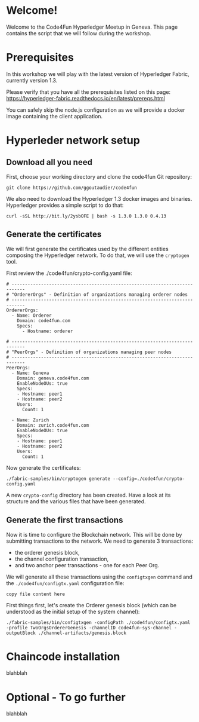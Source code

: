 # Welcome!
Welcome to the Code4Fun Hyperledger Meetup in Geneva.
This page contains the script that we will follow during the workshop.

# Prerequisites
In this workshop we will play with the latest version of Hyperledger Fabric, currently version 1.3.

Please verify that you have all the prerequisites listed on this page:
https://hyperledger-fabric.readthedocs.io/en/latest/prereqs.html

You can safely skip the node.js configuration as we will provide a docker image containing the client application.


# Hyperleder network setup
## Download all you need
First, choose your working directory and clone the code4fun Git repository:

`git clone https://github.com/ggoutaudier/code4fun`

We also need to download the Hyperledger 1.3 docker images and binaries. Hyperledger provides a simple script to do that:

`curl -sSL http://bit.ly/2ysbOFE | bash -s 1.3.0 1.3.0 0.4.13`

## Generate the certificates
We will first generate the certificates used by the different entities composing the Hyperledger network.
To do that, we will use the `cryptogen` tool. 

First review the ./code4fun/crypto-config.yaml file:
```
# ---------------------------------------------------------------------------
# "OrdererOrgs" - Definition of organizations managing orderer nodes
# ---------------------------------------------------------------------------
OrdererOrgs:
  - Name: Orderer
    Domain: code4fun.com
    Specs:
      - Hostname: orderer

# ---------------------------------------------------------------------------
# "PeerOrgs" - Definition of organizations managing peer nodes
# ---------------------------------------------------------------------------
PeerOrgs:
  - Name: Geneva
    Domain: geneva.code4fun.com
    EnableNodeOUs: true
    Specs:
    - Hostname: peer1
    - Hostname: peer2
    Users:
      Count: 1

  - Name: Zurich
    Domain: zurich.code4fun.com
    EnableNodeOUs: true
    Specs:
    - Hostname: peer1
    - Hostname: peer2
    Users:
      Count: 1
```

Now generate the certificates:

`./fabric-samples/bin/cryptogen generate --config=./code4fun/crypto-config.yaml`

A new `crypto-config` directory has been created. Have a look at its structure and the various files that have been generated.

## Generate the first transactions
Now it is time to configure the Blockchain network. This will be done by submitting transactions to the network.
We need to generate 3 transactions:
- the orderer genesis block,
- the channel configuration transaction,
- and two anchor peer transactions - one for each Peer Org.

We will generate all these transactions using the `configtxgen` command and the `./code4fun/configtx.yaml` configuration file:
```
copy file content here
```

First things first, let's create the Orderer genesis block (which can be understood as the initial setup of the system channel):

```
./fabric-samples/bin/configtxgen -configPath ./code4fun/configtx.yaml -profile TwoOrgsOrdererGenesis -channelID code4fun-sys-channel -outputBlock ./channel-artifacts/genesis.block
```





# Chaincode installation
blahblah

# Optional - To go further
blahblah



